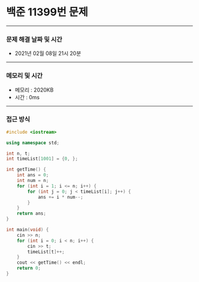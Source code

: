 
# 백준 11399번 문제

---

### 문제 해결 날짜 및 시간

- 2021년 02월 08일 21시 20분

---
### 메모리 및 시간

- 메모리 : 2020KB
- 시간 : 0ms

---

### 접근 방식
```cpp
#include <iostream>

using namespace std;

int n, t;
int timeList[1001] = {0, };

int getTime() {
    int ans = 0;
    int num = n;
    for (int i = 1; i <= n; i++) {
        for (int j = 0; j < timeList[i]; j++) {
            ans += i * num--;
        }
    }
    return ans;
}

int main(void) {
    cin >> n;
    for (int i = 0; i < n; i++) {
        cin >> t;
        timeList[t]++;
    }
    cout << getTime() << endl;
    return 0;
}



```





